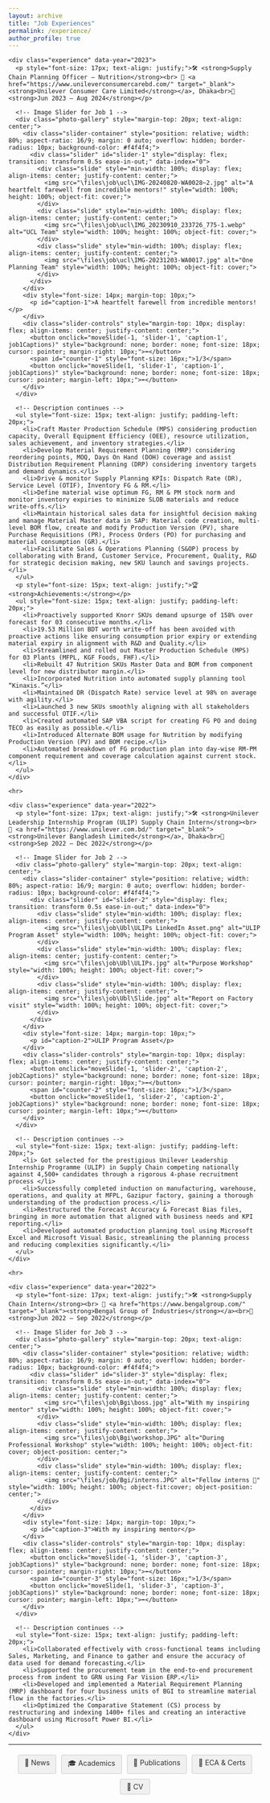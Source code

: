```yaml
---
layout: archive
title: "Job Experiences"
permalink: /experience/
author_profile: true
---
```


<div class="main-content">
  <div id="experience">
    <!-- <h2 style="text-align: left; font-size: 18px; font-weight: bold;">EXPERIENCES</h2> -->

    <div class="experience" data-year="2023">
      <p style="font-size: 17px; text-align: justify;">🛠 <strong>Supply Chain Planning Officer – Nutrition</strong><br> 🏢 <a href="https://www.unileverconsumercarebd.com/" target="_blank"><strong>Unilever Consumer Care Limited</strong></a>, Dhaka<br>📅 <strong>Jun 2023 – Aug 2024</strong></p>

      <!-- Image Slider for Job 1 -->
      <div class="photo-gallery" style="margin-top: 20px; text-align: center;">
        <div class="slider-container" style="position: relative; width: 80%; aspect-ratio: 16/9; margin: 0 auto; overflow: hidden; border-radius: 10px; background-color: #f4f4f4;">
          <div class="slider" id="slider-1" style="display: flex; transition: transform 0.5s ease-in-out;" data-index="0">
            <div class="slide" style="min-width: 100%; display: flex; align-items: center; justify-content: center;">
              <img src="\files\job\ucl\IMG-20240820-WA0028~2.jpg" alt="A heartfelt farewell from incredible mentors!" style="width: 100%; height: 100%; object-fit: cover;">
            </div>
            <div class="slide" style="min-width: 100%; display: flex; align-items: center; justify-content: center;">
              <img src="\files\job\ucl\IMG_20230910_233726_775-1.webp" alt="UCL Team" style="width: 100%; height: 100%; object-fit: cover;">
            </div>
            <div class="slide" style="min-width: 100%; display: flex; align-items: center; justify-content: center;">
              <img src="\files\job\ucl\IMG-20231203-WA0017.jpg" alt="One Planning Team" style="width: 100%; height: 100%; object-fit: cover;">
            </div>
          </div>
        </div>
        <div style="font-size: 14px; margin-top: 10px;">
          <p id="caption-1">A heartfelt farewell from incredible mentors!</p>
        </div>
        <div class="slider-controls" style="margin-top: 10px; display: flex; align-items: center; justify-content: center;">
          <button onclick="moveSlide(-1, 'slider-1', 'caption-1', job1Captions)" style="background: none; border: none; font-size: 18px; cursor: pointer; margin-right: 10px;">⬅️</button>
          <span id="counter-1" style="font-size: 16px;">1/3</span>
          <button onclick="moveSlide(1, 'slider-1', 'caption-1', job1Captions)" style="background: none; border: none; font-size: 18px; cursor: pointer; margin-left: 10px;">➡️</button>
        </div>
      </div>

      <!-- Description continues -->
      <ul style="font-size: 15px; text-align: justify; padding-left: 20px;">
        <li>Craft Master Production Schedule (MPS) considering production capacity, Overall Equipment Efficiency (OEE), resource utilization, sales achievement, and inventory strategies.</li>
        <li>Develop Material Requirement Planning (MRP) considering reordering points, MOQ, Days On Hand (DOH) coverage and assist Distribution Requirement Planning (DRP) considering inventory targets and demand dynamics.</li>
        <li>Drive & monitor Supply Planning KPIs: Dispatch Rate (DR), Service Level (OTIF), Inventory FG & RM.</li>
        <li>Define material wise optimum FG, RM & PM stock norm and monitor inventory expiries to minimize SLOB materials and reduce write-offs.</li>
        <li>Maintain historical sales data for insightful decision making and manage Material Master data in SAP: Material code creation, multi-level BOM flow, create and modify Production Version (PV), share Purchase Requisitions (PR), Process Orders (PO) for purchasing and material consumption (GR).</li>
        <li>Facilitate Sales & Operations Planning (S&OP) process by collaborating with Brand, Customer Service, Procurement, Quality, R&D for strategic decision making, new SKU launch and savings projects.</li>
      </ul>
      <p style="font-size: 15px; text-align: justify;">🏆 <strong>Achievements:</strong></p>
      <ul style="font-size: 15px; text-align: justify; padding-left: 20px;">
        <li>Proactively supported Knorr SKUs demand upsurge of 158% over forecast for 03 consecutive months.</li>
        <li>19.53 Million BDT worth write-off has been avoided with proactive actions like ensuring consumption prior expiry or extending material expiry in alignment with R&D and Quality.</li>
        <li>Streamlined and rolled out Master Production Schedule (MPS) for 03 Plants (MFPL, KGF Foods, FHF).</li>
        <li>Rebuilt 47 Nutrition SKUs Master Data and BOM from component level for new distributor margin.</li>
        <li>Incorporated Nutrition into automated supply planning tool “Kinaxis.”</li>
        <li>Maintained DR (Dispatch Rate) service level at 98% on average with agility.</li>
        <li>Launched 3 new SKUs smoothly aligning with all stakeholders and successful OTIF.</li>
        <li>Created automated SAP VBA script for creating FG PO and doing TECO as easily as possible.</li>
        <li>Introduced Alternate BOM usage for Nutrition by modifying Production Version (PV) and BOM recipe.</li>
        <li>Automated breakdown of FG production plan into day-wise RM-PM component requirement and coverage calculation against current stock.</li>
      </ul>
    </div>

    <hr>

    <div class="experience" data-year="2022">
      <p style="font-size: 17px; text-align: justify;">🛠 <strong>Unilever Leadership Internship Program (ULIP) Supply Chain Intern</strong><br> 🏢 <a href="https://www.unilever.com.bd/" target="_blank"><strong>Unilever Bangladesh Limited</strong></a>, Dhaka<br>📅 <strong>Sep 2022 – Dec 2022</strong></p>

      <!-- Image Slider for Job 2 -->
      <div class="photo-gallery" style="margin-top: 20px; text-align: center;">
        <div class="slider-container" style="position: relative; width: 80%; aspect-ratio: 16/9; margin: 0 auto; overflow: hidden; border-radius: 10px; background-color: #f4f4f4;">
          <div class="slider" id="slider-2" style="display: flex; transition: transform 0.5s ease-in-out;" data-index="0">
            <div class="slide" style="min-width: 100%; display: flex; align-items: center; justify-content: center;">
              <img src="\files\job\Ubl\ULIPs LinkedIn Asset.png" alt="ULIP Program Asset" style="width: 100%; height: 100%; object-fit: cover;">
            </div>
            <div class="slide" style="min-width: 100%; display: flex; align-items: center; justify-content: center;">
              <img src="\files\job\Ubl\ULIPs.jpg" alt="Purpose Workshop" style="width: 100%; height: 100%; object-fit: cover;">
            </div>
            <div class="slide" style="min-width: 100%; display: flex; align-items: center; justify-content: center;">
              <img src="\files\job\Ubl\Slide.jpg" alt="Report on Factory visit" style="width: 100%; height: 100%; object-fit: cover;">
            </div>
          </div>
        </div>
        <div style="font-size: 14px; margin-top: 10px;">
          <p id="caption-2">ULIP Program Asset</p>
        </div>
        <div class="slider-controls" style="margin-top: 10px; display: flex; align-items: center; justify-content: center;">
          <button onclick="moveSlide(-1, 'slider-2', 'caption-2', job2Captions)" style="background: none; border: none; font-size: 18px; cursor: pointer; margin-right: 10px;">⬅️</button>
          <span id="counter-2" style="font-size: 16px;">1/3</span>
          <button onclick="moveSlide(1, 'slider-2', 'caption-2', job2Captions)" style="background: none; border: none; font-size: 18px; cursor: pointer; margin-left: 10px;">➡️</button>
        </div>
      </div>

      <!-- Description continues -->
      <ul style="font-size: 15px; text-align: justify; padding-left: 20px;">
        <li> Got selected for the prestigious Unilever Leadership Internship Programme (ULIP) in Supply Chain competing nationally against 4,500+ candidates through a rigorous 4-phase recruitment process </li>
        <li>Successfully completed induction on manufacturing, warehouse, operations, and quality at MFPL, Gazipur factory, gaining a thorough understanding of the production process.</li>
        <li>Restructured the Forecast Accuracy & Forecast Bias files, bringing in more automation that aligned with business needs and KPI reporting.</li>
        <li>Developed automated production planning tool using Microsoft Excel and Microsoft Visual Basic, streamlining the planning process and reducing complexities significantly.</li>
      </ul>
    </div>

    <hr>

    <div class="experience" data-year="2022">
      <p style="font-size: 17px; text-align: justify;">🛠 <strong>Supply Chain Intern</strong><br> 🏢 <a href="https://www.bengalgroup.com/" target="_blank"><strong>Bengal Group of Industries</strong></a><br>📅 <strong>Jun 2022 – Sep 2022</strong></p>

      <!-- Image Slider for Job 3 -->
      <div class="photo-gallery" style="margin-top: 20px; text-align: center;">
        <div class="slider-container" style="position: relative; width: 80%; aspect-ratio: 16/9; margin: 0 auto; overflow: hidden; border-radius: 10px; background-color: #f4f4f4;">
          <div class="slider" id="slider-3" style="display: flex; transition: transform 0.5s ease-in-out;" data-index="0">
            <div class="slide" style="min-width: 100%; display: flex; align-items: center; justify-content: center;">
              <img src="\files\job\Bgi\boss.jpg" alt="With my inspiring mentor" style="width: 100%; height: 100%; object-fit: cover;">
            </div>
            <div class="slide" style="min-width: 100%; display: flex; align-items: center; justify-content: center;">
              <img src="\files\job\Bgi\workshop.JPG" alt="During Professional Workshop" style="width: 100%; height: 100%; object-fit: cover; object-position: center;">
            </div>
            <div class="slide" style="min-width: 100%; display: flex; align-items: center; justify-content: center;">
              <img src="\files/job/Bgi/interns.JPG" alt="Fellow interns 🍵" style="width: 100%; height: 100%; object-fit:cover; object-position: center;">
            </div>
          </div>
        </div>
        <div style="font-size: 14px; margin-top: 10px;">
          <p id="caption-3">With my inspiring mentor</p>
        </div>
        <div class="slider-controls" style="margin-top: 10px; display: flex; align-items: center; justify-content: center;">
          <button onclick="moveSlide(-1, 'slider-3', 'caption-3', job3Captions)" style="background: none; border: none; font-size: 18px; cursor: pointer; margin-right: 10px;">⬅️</button>
          <span id="counter-3" style="font-size: 16px;">1/3</span>
          <button onclick="moveSlide(1, 'slider-3', 'caption-3', job3Captions)" style="background: none; border: none; font-size: 18px; cursor: pointer; margin-left: 10px;">➡️</button>
        </div>
      </div>

      <!-- Description continues -->
      <ul style="font-size: 15px; text-align: justify; padding-left: 20px;">
        <li>Collaborated effectively with cross-functional teams including Sales, Marketing, and Finance to gather and ensure the accuracy of data used for demand forecasting.</li>
        <li>Supported the procurement team in the end-to-end procurement process from indent to GRN using Far Vision ERP.</li>
        <li>Developed and implemented a Material Requirement Planning (MRP) dashboard for four business units of BGI to streamline material flow in the factories.</li>
        <li>Optimized the Comparative Statement (CS) process by restructuring and indexing 1400+ files and creating an interactive dashboard using Microsoft Power BI.</li>
      </ul>
    </div>
  </div>
</div>

<hr>

<div style="display: flex; justify-content: center; gap: 10px; flex-wrap: wrap; margin: 20px 0;">
  <a href="/news/" style="padding: 6px 12px; text-decoration: none; background: #f0f0f0; color: #333; border-radius: 3px; font-size: 14px; transition: all 0.3s; border: 1px solid #ccc;">📢 News</a>
  <a href="/academics/" style="padding: 6px 12px; text-decoration: none; background: #f0f0f0; color: #333; border-radius: 3px; font-size: 14px; transition: all 0.3s; border: 1px solid #ccc;">🎓 Academics</a>
  <a href="/publications/" style="padding: 6px 12px; text-decoration: none; background: #f0f0f0; color: #333; border-radius: 3px; font-size: 14px; transition: all 0.3s; border: 1px solid #ccc;">📝 Publications</a>
  <a href="/eca-certifications/" style="padding: 6px 12px; text-decoration: none; background: #f0f0f0; color: #333; border-radius: 3px; font-size: 14px; transition: all 0.3s; border: 1px solid #ccc;">🐾 ECA & Certs</a>
  <a href="/files/GM_Iqbal_Academic_CV.pdf" style="padding: 6px 12px; text-decoration: none; background: #f0f0f0; color: #333; border-radius: 3px; font-size: 14px; transition: all 0.3s; border: 1px solid #ccc;">🔖 CV</a>
</div>

<div id="imageModal" style="display: none; position: fixed; top: 0; left: 0; width: 100%; height: 100%; background-color: rgba(0, 0, 0, 0.8); z-index: 1000; align-items: center; justify-content: center;">
  <span style="position: absolute; top: 20px; right: 30px; font-size: 30px; color: white; cursor: pointer;" onclick="closeModal()">&times;</span>
  <img id="modalImage" src="" style="max-width: 90%; max-height: 90%; border-radius: 10px;">
</div>

<script>
let job1Captions = ["A heartfelt farewell from incredible mentors!", "UCL Team", "One Planning Team"];
let job2Captions = ["ULIP Program Asset", "Purpose Workshop", "Report on Factory visit"];
let job3Captions = ["With my inspiring mentor", "During Professional Workshop", "Fellow interns 🍵"];

function moveSlide(direction, sliderId, captionId, captions) {
  const slider = document.getElementById(sliderId);
  const slides = slider.children;
  let currentIndex = parseInt(slider.getAttribute('data-index')) || 0;
  const newIndex = (currentIndex + direction + slides.length) % slides.length;
  slider.style.transform = `translateX(-${newIndex * 100}%)`;
  slider.setAttribute('data-index', newIndex);
  document.getElementById(captionId).textContent = captions[newIndex];
  document.getElementById(`counter-${sliderId.split('-')[1]}`).textContent = `${newIndex + 1}/${slides.length}`;
}

function enlargeImage(src) {
  const modal = document.getElementById('imageModal');
  const modalImage = document.getElementById('modalImage');
  modal.style.display = 'flex';
  modalImage.src = src;
}

function closeModal() {
  const modal = document.getElementById('imageModal');
  modal.style.display = 'none';
}
</script>
